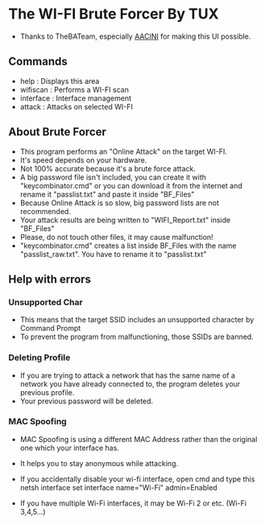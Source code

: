 # The WI-FI Brute Forcer By TUX

- Thanks to TheBATeam, especially [AACINI](https://aacini.org/) for making this UI possible.



## Commands

- help             : Displays this area
- wifiscan         : Performs a WI-FI scan
- interface	   : Interface management
- attack           : Attacks on selected WI-FI


## About Brute Forcer
	
- This program performs an "Online Attack" on the target WI-FI.
- It's speed depends on your hardware.
- Not 100% accurate because it's a brute force attack.
- A big password file isn't included, you can create it with "keycombinator.cmd" or
you can download it from the internet and rename it "passlist.txt" and paste it inside "BF_Files"
- Because Online Attack is so slow, big password lists are not recommended.
- Your attack results are being written to "WIFI_Report.txt" inside "BF_Files"
- Please, do not touch other files, it may cause malfunction!
- "keycombinator.cmd" creates a list inside BF_Files with the name "passlist_raw.txt".
You have to rename it to "passlist.txt"
## Help with errors

### Unsupported Char

- This means that the target SSID includes an unsupported character by Command Prompt
- To prevent the program from malfunctioning, those SSIDs are banned.


### Deleting Profile

- If you are trying to attack a network that has the same name 
of a network you have already connected to, the program deletes your previous profile.
- Your previous password will be deleted.


### MAC Spoofing

- MAC Spoofing is using a different MAC Address rather than the original one which your interface has.
- It helps you to stay anonymous while attacking.
- If you accidentally disable your wi-fi interface, open cmd and type this
netsh interface set interface name="Wi-Fi" admin=Enabled
		
- If you have multiple Wi-Fi interfaces, it may be Wi-Fi 2 or etc. (Wi-Fi 3,4,5...)
